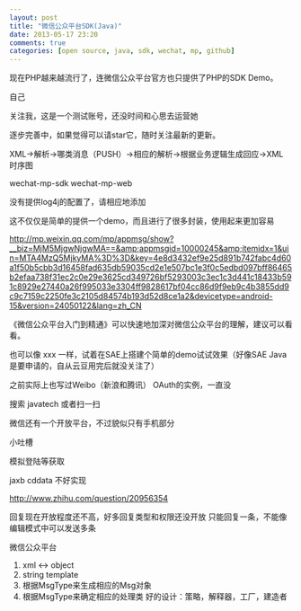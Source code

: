```yaml
---
layout: post
title: "微信公众平台SDK(Java)"
date: 2013-05-17 23:20
comments: true
categories: [open source, java, sdk, wechat, mp, github]
---
```


现在PHP越来越流行了，连微信公众平台官方也只提供了PHP的SDK Demo。

自己


关注我，这是一个测试账号，还没时间和心思去运营她

逐步完善中，如果觉得可以请star它，随时关注最新的更新。

XML->解析->哪类消息（PUSH）->相应的解析->根据业务逻辑生成回应->XML
时序图


wechat-mp-sdk
wechat-mp-web




没有提供log4j的配置了，请相应地添加

这不仅仅是简单的提供一个demo，而且进行了很多封装，使用起来更加容易


http://mp.weixin.qq.com/mp/appmsg/show?__biz=MjM5MjgwNjgwMA==&amp;appmsgid=10000245&amp;itemidx=1&uin=MTA4MzQ5MjkyMA%3D%3D&key=4e8d3432ef9e25d891b742fabc4d60a1f50b5cbb3d16458fad635db59035cd2e1e507bc1e3f0c5edbd097bff86465b2efaa738f31ec2c0e29e3625cd349726bf5293003c3ec1c3d441c18433b591c8929e27440a26f995033e3304ff9828617bf04cc86d9f9eb9c4b3855dd9c9c7159c2250fe3c2105d84574b193d52d8ce1a2&devicetype=android-15&version=24050122&lang=zh_CN

《微信公众平台入门到精通》可以快速地加深对微信公众平台的理解，建议可以看看。

也可以像 xxx 一样，试着在SAE上搭建个简单的demo试试效果（好像SAE Java是要申请的，自从云豆用完后就没关注了）

之前实际上也写过Weibo（新浪和腾讯） OAuth的实例，一直没


搜索 javatech 或者扫一扫

微信还有一个开放平台，不过貌似只有手机部分

小吐槽


模拟登陆等获取

jaxb cddata 不好实现






http://www.zhihu.com/question/20956354


回复现在开放程度还不高，好多回复类型和权限还没开放
只能回复一条，不能像编辑模式中可以发送多条


微信公众平台
1. xml <-> object
2. string template
3. 根据MsgType来生成相应的Msg对象
4. 根据MsgType来确定相应的处理类
好的设计：策略，解释器，工厂，建造者




